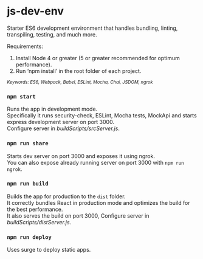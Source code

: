 # js-dev-env
Starter ES6 development environment that handles bundling, linting, transpiling, testing, and much more.<br>


Requirements:<br>
1. Install Node 4 or greater (5 or greater recommended for optimum performance).<br>
2. Run ‘npm install’ in the root folder of each project.<br>

<sub><i>Keywords: ES6, Webpack, Babel, ESLint, Mocha, Chai, JSDOM, ngrok </i></sub>
<br>
### `npm start`
Runs the app in development mode.<br>
Specifically it runs security-check, ESLint, Mocha tests, MockApi and starts express development server on port 3000.<br>
Configure server in <i>buildScripts/srcServer.js</i>.

### `npm run share`
Starts dev server on port 3000 and exposes it using ngrok.<br>
You can also expose already running server on port 3000 with `npm run ngrok`.

### `npm run build`
Builds the app for production to the `dist` folder.<br>
It correctly bundles React in production mode and optimizes the build for the best performance.<br>
It also serves the build on port 3000, Configure server in <i>buildScripts/distServer.js</i>.

### `npm run deploy`
Uses surge to deploy static apps.

